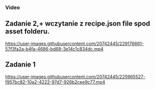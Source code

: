 ### Video
## Zadanie 2,+ wczytanie z recipe.json file spod asset folderu. 
https://user-images.githubusercontent.com/20742445/229176661-57f3fa2a-b4fa-4686-bd68-3e14c1c834dc.mp4
## Zadanie 1
https://user-images.githubusercontent.com/20742445/225965527-f957bc82-10a2-4222-97d7-926b2cee9c77.mp4

